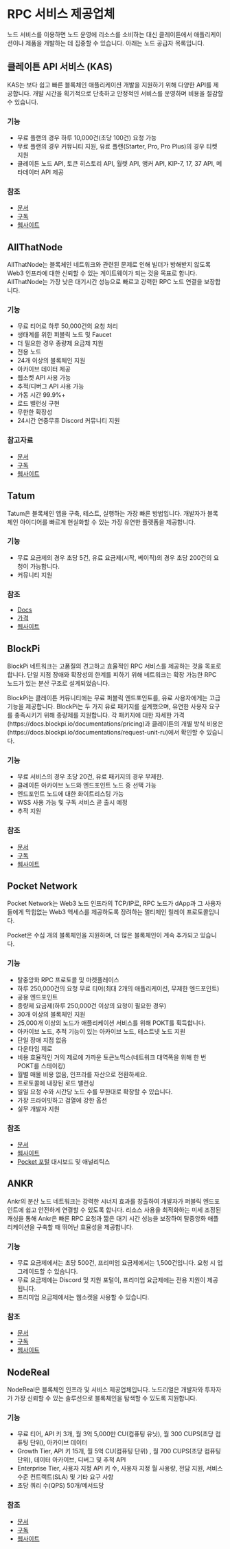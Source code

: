 # RPC 서비스 제공업체

노드 서비스를 이용하면 노드 운영에 리소스를 소비하는 대신 클레이튼에서 애플리케이션이나 제품을 개발하는 데 집중할 수 있습니다. 아래는 노드 공급자 목록입니다.

## 클레이튼 API 서비스 (KAS)

KAS는 보다 쉽고 빠른 블록체인 애플리케이션 개발을 지원하기 위해 다양한 API를 제공합니다. 개발 시간을 획기적으로 단축하고 안정적인 서비스를 운영하며 비용을 절감할 수 있습니다.

### 기능

- 무료 플랜의 경우 하루 10,000건(초당 100건) 요청 가능
- 무료 플랜의 경우 커뮤니티 지원, 유료 플랜(Starter, Pro, Pro Plus)의 경우 티켓 지원
- 클레이튼 노드 API, 토큰 히스토리 API, 월렛 API, 앵커 API, KIP-7, 17, 37 API, 메타데이터 API 제공

### 참조

- [문서](https://www.klaytnapi.com/en/resource/docs/readme)
- [구독](https://www.klaytnapi.com/en/landing/pricings)
- [웹사이트](https://www.klaytnapi.com/en/landing/main)

## AllThatNode

AllThatNode는 블록체인 네트워크와 관련된 문제로 인해 빌더가 방해받지 않도록 Web3 인프라에 대한 신뢰할 수 있는 게이트웨이가 되는 것을 목표로 합니다. AllThatNode는 가장 낮은 대기시간 성능으로 빠르고 강력한 RPC 노드 연결을 보장합니다.

### 기능

- 무료 티어로 하루 50,000건의 요청 처리
- 생태계를 위한 퍼블릭 노드 및 Faucet
- 더 필요한 경우 종량제 요금제 지원
- 전용 노드
- 24개 이상의 블록체인 지원
- 아카이브 데이터 제공
- 웹소켓 API 사용 가능
- 추적/디버그 API 사용 가능
- 가동 시간 99.9%+
- 로드 밸런싱 구현
- 무한한 확장성
- 24시간 연중무휴 Discord 커뮤니티 지원

### **참고자료**

- [문서](https://docs.allthatnode.com/)
- [구독](https://www.allthatnode.com/pricing.dsrv)
- [웹사이트](https://www.allthatnode.com/main.dsrv)

## Tatum

Tatum은 블록체인 앱을 구축, 테스트, 실행하는 가장 빠른 방법입니다. 개발자가 블록체인 아이디어를 빠르게 현실화할 수 있는 가장 유연한 플랫폼을 제공합니다.

### 기능

- 무료 요금제의 경우 초당 5건, 유료 요금제(시작, 베이직)의 경우 초당 200건의 요청이 가능합니다.
- 커뮤니티 지원

### 참조

- [Docs](https://apidoc.tatum.io/tag/Klaytn?_gl=1*1dhfv8u*_ga*MzY5NDMyNzg5LjE2NDQ1NTk1MzA.*_ga_BH6F6RKJW6*MTY2MjAxNDQ0OS4xNy4xLjE2NjIwMTQ2MTQuMjQuMC4w)
- [가격](https://tatum.io/pricing)
- [웹사이트](https://tatum.io/)

## BlockPi

BlockPi 네트워크는 고품질의 견고하고 효율적인 RPC 서비스를 제공하는 것을 목표로 합니다. 단일 지점 장애와 확장성의 한계를 피하기 위해 네트워크는 확장 가능한 RPC 노드가 있는 분산 구조로 설계되었습니다.

BlockPi는 클레이튼 커뮤니티에는 무료 퍼블릭 엔드포인트를, 유료 사용자에게는 고급 기능을 제공합니다.  BlockPi는 두 가지 유료 패키지를 설계했으며, 유연한 사용자 요구를 충족시키기 위해 종량제를 지원합니다. 각 패키지에 대한 자세한 가격(https\://docs.blockpi.io/documentations/pricing)과 클레이튼의 개별 방식 비용은 (https\://docs.blockpi.io/documentations/request-unit-ru)에서 확인할 수 있습니다.

### 기능

- 무료 서비스의 경우 초당 20건, 유료 패키지의 경우 무제한.
- 클레이튼 아카이브 노드와 엔드포인트 노드 중 선택 가능
- 엔드포인트 노드에 대한 화이트리스팅 가능
- WSS 사용 가능 및 구독 서비스 곧 출시 예정
- 추적 지원

### 참조

- [문서](https://docs.blockpi.io/)
- [구독](https://dashboard.blockpi.io/wallet/overview)
- [웹사이트](https://blockpi.io/)

## Pocket Network

Pocket Network는 Web3 노드 인프라의 TCP/IP로, RPC 노드가 dApp과 그 사용자들에게 막힘없는 Web3 액세스를 제공하도록 장려하는 멀티체인 릴레이 프로토콜입니다.

Pocket은 수십 개의 블록체인을 지원하며, 더 많은 블록체인이 계속 추가되고 있습니다.

### 기능

- 탈중앙화 RPC 프로토콜 및 마켓플레이스
- 하루 250,000건의 요청 무료 티어(최대 2개의 애플리케이션, 무제한 엔드포인트)
- 공용 엔드포인트
- 종량제 요금제(하루 250,000건 이상의 요청이 필요한 경우)
- 30개 이상의 블록체인 지원
- 25,000개 이상의 노드가 애플리케이션 서비스를 위해 POKT를 획득합니다.
- 아카이브 노드, 추적 기능이 있는 아카이브 노드, 테스트넷 노드 지원
- 단일 장애 지점 없음
- 다운타임 제로
- 비용 효율적인 거의 제로에 가까운 토큰노믹스(네트워크 대역폭을 위해 한 번 POKT를 스테이킹)
- 월별 매몰 비용 없음, 인프라를 자산으로 전환하세요.
- 프로토콜에 내장된 로드 밸런싱
- 일일 요청 수와 시간당 노드 수를 무한대로 확장할 수 있습니다.
- 가장 프라이빗하고 검열에 강한 옵션
- 실무 개발자 지원

### 참조

- [문서](https://docs.pokt.network/api-docs/klaytn-evm/#/)
- [웹사이트](https://docs.pokt.network/)
- [Pocket 포털](https://bit.ly/ETHorg_POKTportal) 대시보드 및 애널리틱스

## ANKR

Ankr의 분산 노드 네트워크는 강력한 시너지 효과를 창출하여 개발자가 퍼블릭 엔드포인트에 쉽고 안전하게 연결할 수 있도록 합니다. 리소스 사용을 최적화하는 미세 조정된 캐싱을 통해 Ankr은 빠른 RPC 요청과 짧은 대기 시간 성능을 보장하여 탈중앙화 애플리케이션을 구축할 때 뛰어난 효율성을 제공합니다.

### 기능

- 무료 요금제에서는 초당 500건, 프리미엄 요금제에서는 1,500건입니다. 요청 시 업그레이드할 수 있습니다.
- 무료 요금제에는 Discord 및 지원 포털이, 프리미엄 요금제에는 전용 지원이 제공됩니다.
- 프리미엄 요금제에서는 웹소켓을 사용할 수 있습니다.

### 참조

- [문서](https://www.ankr.com/docs/build-blockchain/overview)
- [구독](https://www.ankr.com/rpc/pricing/)
- [웹사이트](https://www.ankr.com/rpc/)

## NodeReal

NodeReal은 블록체인 인프라 및 서비스 제공업체입니다. 노드리얼은 개발자와 투자자가 가장 신뢰할 수 있는 솔루션으로 블록체인을 탐색할 수 있도록 지원합니다.

### 기능

- 무료 티어, API 키 3개, 월 3억 5,000만 CU(컴퓨팅 유닛), 월 300 CUPS(초당 컴퓨팅 단위), 아카이브 데이터
- Growth Tier, API 키 15개, 월 5억 CU(컴퓨팅 단위) , 월 700 CUPS(초당 컴퓨팅 단위), 데이터 아카이브, 디버그 및 추적 API
- Enterprise Tier, 사용자 지정 API 키 수, 사용자 지정 월 사용량, 전담 지원, 서비스 수준 컨트랙트(SLA) 및 기타 요구 사항
- 초당 쿼리 수(QPS) 50개/메서드당

### 참조

- [문서](https://docs.nodereal.io/docs/getting-started)
- [구독](https://nodereal.io/api-marketplace/klaytn-rpc)
- [웹사이트](https://nodereal.io)
